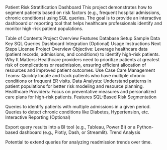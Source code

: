 Patient Risk Stratification Dashboard
This project demonstrates how to segment patients based on risk factors (e.g., frequent hospital admissions, chronic conditions) using SQL queries. The goal is to provide an interactive dashboard or reporting tool that helps healthcare professionals identify and monitor high-risk patient populations.

Table of Contents
Project Overview
Features
Database Setup
Sample Data
Key SQL Queries
Dashboard Integration (Optional)
Usage Instructions
Next Steps
License
Project Overview
Objective: Leverage healthcare data (patient records, admissions, and conditions) to identify high-risk patients.
Why It Matters: Healthcare providers need to prioritize patients at greatest risk of complications or readmission, ensuring efficient allocation of resources and improved patient outcomes.
Use Case
Care Management Teams: Quickly locate and track patients who have multiple chronic conditions or frequent ER visits.
Data Analysts: Understand patterns in patient populations for better risk modeling and resource planning.
Healthcare Providers: Focus on preventative measures and personalized care plans for high-risk patients.
Features
SQL-Based Risk Segmentation

Queries to identify patients with multiple admissions in a given period.
Queries to detect chronic conditions like Diabetes, Hypertension, etc.
Interactive Reporting (Optional)

Export query results into a BI tool (e.g., Tableau, Power BI) or a Python-based dashboard (e.g., Plotly, Dash, or Streamlit).
Trend Analysis

Potential to extend queries for analyzing readmission trends over time.

